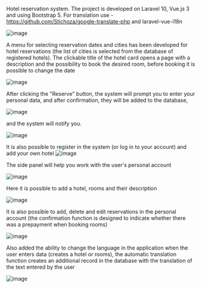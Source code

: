 Hotel reservation system. The project is developed on Laravel 10, Vue.js 3 and using Bootstrap 5.
For translation use - https://github.com/Stichoza/google-translate-php and laravel-vue-i18n

![image](https://github.com/NataliaVer/vue-laravel-hotel-planer/assets/33368867/b1da629d-066c-4c7f-9191-001056a3b953)

A menu for selecting reservation dates and cities has been developed for hotel reservations (the list of cities is selected from the database of registered hotels). The clickable title of the hotel card opens a page with a description and the possibility to book the desired room, before booking it is possible to change the date

![image](https://github.com/NataliaVer/vue-laravel-hotel-planer/assets/33368867/caaf6176-f672-4020-9c22-28becf0a54e0)

After clicking the "Reserve" button, the system will prompt you to enter your personal data, and after confirmation, they will be added to the database,

![image](https://github.com/NataliaVer/vue-laravel-hotel-planer/assets/33368867/7794c606-c811-4b89-aa37-4771b0126d0e)

and the system will notify you.

![image](https://github.com/NataliaVer/vue-laravel-hotel-planer/assets/33368867/6d891f1a-cb52-4f87-a9f4-62df0b81a3c1)

It is also possible to register in the system (or log in to your account) and add your own hotel
![image](https://github.com/NataliaVer/vue-laravel-hotel-planer/assets/33368867/c49a8258-2f3a-4bfb-964a-7fcf70c4e7ad)

The side panel will help you work with the user's personal account

![image](https://github.com/NataliaVer/vue-laravel-hotel-planer/assets/33368867/bcc7a9dc-d950-4ad3-9bc8-aa10c6ec9282)

Here it is possible to add a hotel, rooms and their description

![image](https://github.com/NataliaVer/vue-laravel-hotel-planer/assets/33368867/84148b3a-7dbe-481f-9110-7041bb058880)

It is also possible to add, delete and edit reservations in the personal account (the confirmation function is designed to indicate whether there was a prepayment when booking rooms)

![image](https://github.com/NataliaVer/vue-laravel-hotel-planer/assets/33368867/1bbee079-06d4-4f0a-aaf0-efafd636d7fa)

Also added the ability to change the language in the application when the user enters data (creates a hotel or rooms), the automatic translation function creates an additional record in the database with the translation of the text entered by the user

![image](https://github.com/NataliaVer/vue-laravel-hotel-planer/assets/33368867/23987aef-6328-4952-bac0-5a09ba4aa8c7)




